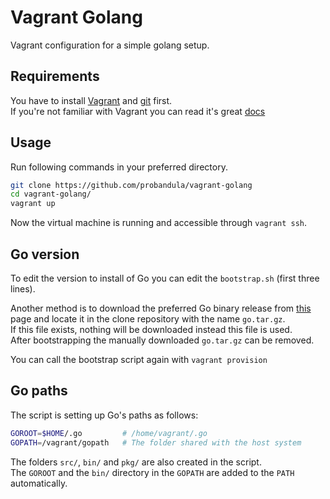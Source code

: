 # Vagrant Golang

Vagrant configuration for a simple golang setup.

## Requirements
You have to install [Vagrant](https://www.vagrantup.com) and [git](https://git-scm.com/) first.  
If you're not familiar with Vagrant you can read it's great [docs](https://www.vagrantup.com/docs/)

## Usage
Run following commands in your preferred directory.
```bash
git clone https://github.com/probandula/vagrant-golang
cd vagrant-golang/
vagrant up
```
Now the virtual machine is running and accessible through `vagrant ssh`.

## Go version
To edit the version to install of Go you can edit the `bootstrap.sh` (first three lines).

Another method is to download the preferred Go binary release from [this](https://golang.org/dl/) page and locate it in the clone repository with the name `go.tar.gz`.  
If this file exists, nothing will be downloaded instead this file is used.  
After bootstrapping the manually downloaded `go.tar.gz` can be removed.

You can call the bootstrap script again with `vagrant provision`

## Go paths
The script is setting up Go's paths as follows:
```bash
GOROOT=$HOME/.go         # /home/vagrant/.go
GOPATH=/vagrant/gopath   # The folder shared with the host system
```
The folders `src/`, `bin/` and `pkg/` are also created in the script.  
The `GOROOT` and the `bin/` directory in the `GOPATH` are added to the `PATH` automatically.